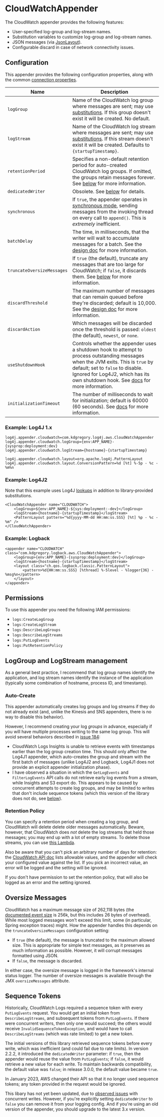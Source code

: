 # CloudWatchAppender

The CloudWatch appender provides the following features:

* User-specified log-group and log-stream names.
* Substitution variables to customize log-group and log-stream names.
* JSON messages (via [JsonLayout](jsonlayout.md)).
* Configurable discard in case of network connectivity issues.


## Configuration

This appender provides the following configuration properties, along with the common [connection properties](client.md#configuration-properties).

Name                        | Description
----------------------------|----------------------------------------------------------------
`logGroup`                  | Name of the CloudWatch log group where messages are sent; may use [substitutions](substitutions.md). If this group doesn't exist it will be created. No default.
`logStream`                 | Name of the CloudWatch log stream where messages are sent; may use [substitutions](substitutions.md). If this stream doesn't exist it will be created. Defaults to `{startupTimestamp}`.
`retentionPeriod`           | Specifies a non-default retention period for auto-created CloudWatch log groups. If omitted, the groups retain messages forever. See [below](#retention-policy) for more information.
`dedicatedWriter`           | Obsolete. See [below](#sequence-tokens) for details.
`synchronous`               | If `true`, the appender operates in [synchronous mode](design.md#synchronous-mode), sending messages from the invoking thread on every call to `append()`. This is _extremely_ inefficient.
`batchDelay`                | The time, in milliseconds, that the writer will wait to accumulate messages for a batch. See the [design doc](design.md#message-batches) for more information.
`truncateOversizeMessages`  | If `true` (the default), truncate any messages that are too large for CloudWatch; if `false`, it discards them. See [below](#oversize-messages) for more information.
`discardThreshold`          | The maximum number of messages that can remain queued before they're discarded; default is 10,000. See the [design doc](design.md#message-discard) for more information.
`discardAction`             | Which messages will be discarded once the threshold is passed: `oldest` (the default), `newest`, or `none`.
`useShutdownHook`           | Controls whether the appender uses a shutdown hook to attempt to process outstanding messages when the JVM exits. This is `true` by default; set to `false` to disable. Ignored for Log4J2, which has its own shutdown hook. See [docs](design.md#shutdown) for more information.
`initializationTimeout`     | The number of milliseconds to wait for initialization; default is 60000 (60 seconds). See [docs](design.md#initialization) for more information.


### Example: Log4J 1.x

```
log4j.appender.cloudwatch=com.kdgregory.log4j.aws.CloudWatchAppender
log4j.appender.cloudwatch.logGroup={env:APP_NAME}-{sysprop:deployment:dev}
log4j.appender.cloudwatch.logStream={hostname}-{startupTimestamp}

log4j.appender.cloudwatch.layout=org.apache.log4j.PatternLayout
log4j.appender.cloudwatch.layout.ConversionPattern=%d [%t] %-5p - %c - %m%n
```


### Example: Log4J2

Note that this example uses Log4J [lookups](https://logging.apache.org/log4j/2.x/manual/lookups.html#EnvironmentLookup)
in addition to library-provided substitutions.

```
<CloudWatchAppender name="CLOUDWATCH">
    <logGroup>${env:APP_NAME}-${sys:deployment:-dev}</logGroup>
    <logStream>{hostname}-{startupTimestamp}</logStream>
    <PatternLayout pattern="%d{yyyy-MM-dd HH:mm:ss.SSS} [%t] %p - %c - %m" />
</CloudWatchAppender>
```


### Example: Logback

```
<appender name="CLOUDWATCH" class="com.kdgregory.logback.aws.CloudWatchAppender">
    <logGroup>{env:APP_NAME}-{sysprop:deployment:dev}</logGroup>
    <logStream>{hostname}-{startupTimestamp}</logStream>
    <layout class="ch.qos.logback.classic.PatternLayout">
        <pattern>%d{HH:mm:ss.SSS} [%thread] %-5level - %logger{36} - %msg%n</pattern>
    </layout>
</appender>
```


## Permissions

To use this appender you need the following IAM permissions:

* `logs:CreateLogGroup`
* `logs:CreateLogStream`
* `logs:DescribeLogGroups`
* `logs:DescribeLogStreams`
* `logs:PutLogEvents`
* `logs:PutRetentionPolicy`


## LogGroup and LogStream management

As a general best practice, I recommend that log group names identify the application,
and log stream names identify the instance of the application (typically some combination
of hostname, process ID, and timestamp).

### Auto-Create

This appender automatically creates log groups and log streams if they do not already
exist (and, unlike the Kinesis and SNS appenders, there is no way to disable this
behavior).

However, I recommend creating your log _groups_ in advance, especially if you will have
multiple processes writing to the same log group. This will avoid several behaviors
described in [issue 184](https://github.com/kdgregory/log4j-aws-appenders/issues/184):

* CloudWatch Logs Insights is unable to retrieve events with timestamps earlier than
  the log group creation time. This should only affect the Log4J1 appender, which
  auto-creates the group and stream with the first batch of messages (unlike Log4J2
  and Logback, Log4J1 does not provide an explicit appender initialization phase).
* I have observed a situation in which the `GetLogEvents` and `FilterLogEvents` API
  calls do not retrieve early log events from a stream, while Insights and S3 export
  do. This appears to be caused by concurrent attempts to create log groups, and may
  be limited to writes that don't include sequence tokens (which this version of the
  library does not do, see [below](#sequence-tokens)).

### Retention Policy

You can specify a retention period when creating a log group, and  CloudWatch will delete
delete older messages automatically. Beware, however, that CloudWatch does _not_ delete
the log streams that held those messages; you may end up with a lot of empty streams. To
delete those streams, you can use [this Lambda](https://github.com/kdgregory/aws-misc/tree/master/lambda/cloudwatch-log-cleanup).

Also be aware that you can't pick an arbitrary number of days for retention: the
[CloudWatch API doc](https://docs.aws.amazon.com/AmazonCloudWatchLogs/latest/APIReference/API_PutRetentionPolicy.html)
lists allowable values, and the appender will check your configured value against the
list. If you pick an incorrect value, an error will be logged and the setting will be
ignored.

If you don't have permission to set the retention policy, that will also be logged as
an error and the setting ignored.


## Oversize Messages

CloudWatch has a maximum message size of 262,118 bytes (the 
[documented event size](https://docs.aws.amazon.com/AmazonCloudWatch/latest/logs/cloudwatch_limits_cwl.html)
is 256k, but this includes 26 bytes of overhead). While most logged messages won't exceed
this limit, some (in particular, Spring exception traces) might. How the appender handles
this depends on the `truncateOversizeMessages` configuration setting:

* If `true` (the default), the message is truncated to the maximum allowed size. This is appropriate
  for simple text messages, as it preserves as much information as possible. However, it will corrupt
  messages formatted using JSON.
* If `false`, the message is discarded.

In either case, the oversize message is logged in the framework's internal status logger. The number
of oversize messages is available through the JMX `oversizeMessages` attribute.


## Sequence Tokens

Historically, CloudWatch Logs required a sequence token with every `PutLogEvents`
request. You would get an initial token from `DescribeLogStreams`, and subsequent
tokens from `PutLogEvents`. If there were concurrent writers, then only one would
succeed; the others would receive `InvalidSequenceTokenException`, and would have
to call `DescribeLogStreams` (which was rate limited) to get a new token.

The initial versions of this library retrieved sequence tokens before every write,
which was inefficient (and could fail due to rate limits). In version 2.2.2, it
introduced the `dedicatedWriter` parameter: if `true`, then the appender would reuse
the value from `PutLogEvents`; if `false`, it would retrieve a new value for each
write. To maintain backwards compatibility, the default value was `false`; in
release 3.0.0, the default value became `true`.

In January 2023, AWS changed their API so that it no longer used sequence tokens;
any token provided in the request would be ignored.

This libary has not yet been updated, due to [observed issues](https://github.com/kdgregory/log4j-aws-appenders/issues/184)
with concurrent writes. However, if you're explicitly setting `dedicatedWriter`
to `false` you can remove it from your logging config. And if you're using an
old version of the appender, you should upgrade to the latest 3.x version.
